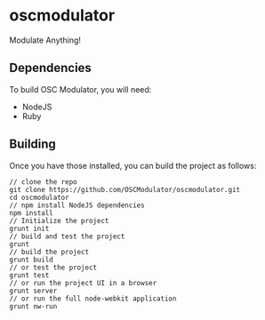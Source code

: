 oscmodulator
============

Modulate Anything!

Dependencies
-------------
To build OSC Modulator, you will need:
* NodeJS
* Ruby

Building
--------
Once you have those installed, you can build the project as follows:

    // clone the repo
    git clone https://github.com/OSCModulator/oscmodulator.git
    cd oscmodulator
    // npm install NodeJS dependencies
    npm install
    // Initialize the project
    grunt init
    // build and test the project
    grunt
    // build the project
    grunt build
    // or test the project
    grunt test
    // or run the project UI in a browser
    grunt server
    // or run the full node-webkit application
    grunt nw-run
